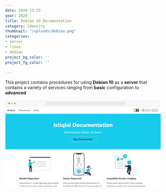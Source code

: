 ```yaml
---
date: 2020-12-25
year: 2020
title: Debian 10 Documentation
category: Identity
thumbnail: "/uploads/debian.png"
categories:
- server
- linux
- debian
project_bg_color: ''
project_fg_color: ''

---
```

This project contains procedures for using **Debian 10** as a **server** that contains a variety of services ranging from **basic** configuration to **advanced**

![](/uploads/debian.png)

